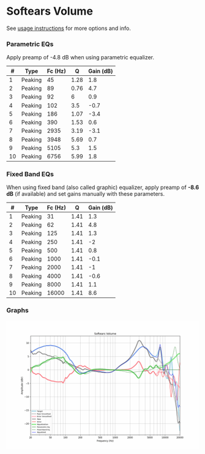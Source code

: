 # Softears Volume
See [usage instructions](https://github.com/jaakkopasanen/AutoEq#usage) for more options and info.

### Parametric EQs
Apply preamp of -4.8 dB when using parametric equalizer.

|   # | Type    |   Fc (Hz) |    Q |   Gain (dB) |
|-----|---------|-----------|------|-------------|
|   1 | Peaking |        45 | 1.28 |         1.8 |
|   2 | Peaking |        89 | 0.76 |         4.7 |
|   3 | Peaking |        92 | 6    |         0.9 |
|   4 | Peaking |       102 | 3.5  |        -0.7 |
|   5 | Peaking |       186 | 1.07 |        -3.4 |
|   6 | Peaking |       390 | 1.53 |         0.6 |
|   7 | Peaking |      2935 | 3.19 |        -3.1 |
|   8 | Peaking |      3948 | 5.69 |         0.7 |
|   9 | Peaking |      5105 | 5.3  |         1.5 |
|  10 | Peaking |      6756 | 5.99 |         1.8 |

### Fixed Band EQs
When using fixed band (also called graphic) equalizer, apply preamp of **-8.6 dB** (if available) and set gains manually with these parameters.

|   # | Type    |   Fc (Hz) |    Q |   Gain (dB) |
|-----|---------|-----------|------|-------------|
|   1 | Peaking |        31 | 1.41 |         1.3 |
|   2 | Peaking |        62 | 1.41 |         4.8 |
|   3 | Peaking |       125 | 1.41 |         1.3 |
|   4 | Peaking |       250 | 1.41 |        -2   |
|   5 | Peaking |       500 | 1.41 |         0.8 |
|   6 | Peaking |      1000 | 1.41 |        -0.1 |
|   7 | Peaking |      2000 | 1.41 |        -1   |
|   8 | Peaking |      4000 | 1.41 |        -0.6 |
|   9 | Peaking |      8000 | 1.41 |         1.1 |
|  10 | Peaking |     16000 | 1.41 |         8.6 |

### Graphs
![](./Softears%20Volume.png)
